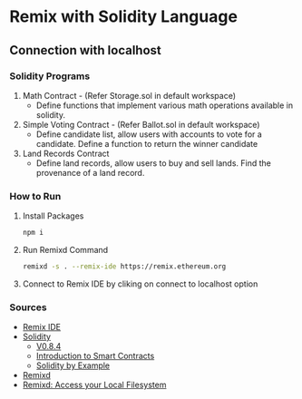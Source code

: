 # Remix with Solidity Language

## Connection with localhost

### Solidity Programs

1. Math Contract - (Refer Storage.sol in default workspace)
   - Define functions that implement various math operations available in solidity.
2. Simple Voting Contract - (Refer Ballot.sol in default workspace)
   - Define candidate list, allow users with accounts to vote for a candidate. Define a function to return the winner candidate
3. Land Records Contract
   - Define land records, allow users to buy and sell lands. Find the provenance of a land record.

### How to Run

1. Install Packages

   ```sh
   npm i
   ```

2. Run Remixd Command

   ```sh
   remixd -s . --remix-ide https://remix.ethereum.org
   ```

3. Connect to Remix IDE by cliking on connect to localhost option

### Sources

- [Remix IDE](https://remix.ethereum.org/)
- [Solidity](https://docs.soliditylang.org/)
  - [V0.8.4](https://docs.soliditylang.org/en/v0.8.4/)
  - [Introduction to Smart Contracts](https://docs.soliditylang.org/en/v0.8.4/introduction-to-smart-contracts.html)
  - [Solidity by Example](https://docs.soliditylang.org/en/v0.8.4/solidity-by-example.html)
- [Remixd](https://www.npmjs.com/package/@remix-project/remixd)
- [Remixd: Access your Local Filesystem](https://remix-ide.readthedocs.io/en/latest/remixd.html)
